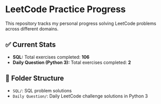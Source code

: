 # LeetCode Practice Progress

This repository tracks my personal progress solving LeetCode problems across different domains.

## ✅ Current Stats

- **SQL:** Total exercises completed: **106**
- **Daily Question (Python 3):** Total exercises completed: **2**

## 📁 Folder Structure

- `SQL/`: SQL problem solutions
- `Daily Question/`: Daily LeetCode challenge solutions in Python 3

